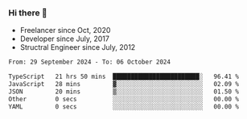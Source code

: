 ### Hi there 👋

- Freelancer since Oct, 2020
- Developer since July, 2017
- Structral Engineer since July, 2012

<!--START_SECTION:waka-->

```txt
From: 29 September 2024 - To: 06 October 2024

TypeScript   21 hrs 50 mins  ████████████████████████░   96.41 %
JavaScript   28 mins         ▓░░░░░░░░░░░░░░░░░░░░░░░░   02.09 %
JSON         20 mins         ▒░░░░░░░░░░░░░░░░░░░░░░░░   01.50 %
Other        0 secs          ░░░░░░░░░░░░░░░░░░░░░░░░░   00.00 %
YAML         0 secs          ░░░░░░░░░░░░░░░░░░░░░░░░░   00.00 %
```

<!--END_SECTION:waka-->
